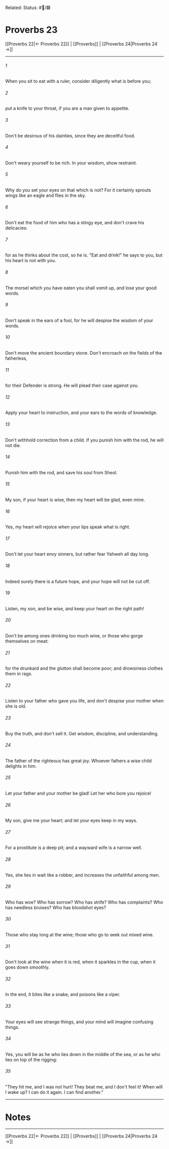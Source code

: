 Related:
Status: #📖/🟥
# Proverbs 23

[[Proverbs 22|← Proverbs 22]] | [[Proverbs]] | [[Proverbs 24|Proverbs 24 →]]
***



###### 1 
When you sit to eat with a ruler, consider diligently what is before you; 

###### 2 
put a knife to your throat, if you are a man given to appetite. 

###### 3 
Don't be desirous of his dainties, since they are deceitful food. 

###### 4 
Don't weary yourself to be rich. In your wisdom, show restraint. 

###### 5 
Why do you set your eyes on that which is not? For it certainly sprouts wings like an eagle and flies in the sky. 

###### 6 
Don't eat the food of him who has a stingy eye, and don't crave his delicacies: 

###### 7 
for as he thinks about the cost, so he is. "Eat and drink!" he says to you, but his heart is not with you. 

###### 8 
The morsel which you have eaten you shall vomit up, and lose your good words. 

###### 9 
Don't speak in the ears of a fool, for he will despise the wisdom of your words. 

###### 10 
Don't move the ancient boundary stone. Don't encroach on the fields of the fatherless, 

###### 11 
for their Defender is strong. He will plead their case against you. 

###### 12 
Apply your heart to instruction, and your ears to the words of knowledge. 

###### 13 
Don't withhold correction from a child. If you punish him with the rod, he will not die. 

###### 14 
Punish him with the rod, and save his soul from Sheol. 

###### 15 
My son, if your heart is wise, then my heart will be glad, even mine. 

###### 16 
Yes, my heart will rejoice when your lips speak what is right. 

###### 17 
Don't let your heart envy sinners, but rather fear Yahweh all day long. 

###### 18 
Indeed surely there is a future hope, and your hope will not be cut off. 

###### 19 
Listen, my son, and be wise, and keep your heart on the right path! 

###### 20 
Don't be among ones drinking too much wine, or those who gorge themselves on meat: 

###### 21 
for the drunkard and the glutton shall become poor; and drowsiness clothes them in rags. 

###### 22 
Listen to your father who gave you life, and don't despise your mother when she is old. 

###### 23 
Buy the truth, and don't sell it. Get wisdom, discipline, and understanding. 

###### 24 
The father of the righteous has great joy. Whoever fathers a wise child delights in him. 

###### 25 
Let your father and your mother be glad! Let her who bore you rejoice! 

###### 26 
My son, give me your heart; and let your eyes keep in my ways. 

###### 27 
For a prostitute is a deep pit; and a wayward wife is a narrow well. 

###### 28 
Yes, she lies in wait like a robber, and increases the unfaithful among men. 

###### 29 
Who has woe? Who has sorrow? Who has strife? Who has complaints? Who has needless bruises? Who has bloodshot eyes? 

###### 30 
Those who stay long at the wine; those who go to seek out mixed wine. 

###### 31 
Don't look at the wine when it is red, when it sparkles in the cup, when it goes down smoothly. 

###### 32 
In the end, it bites like a snake, and poisons like a viper. 

###### 33 
Your eyes will see strange things, and your mind will imagine confusing things. 

###### 34 
Yes, you will be as he who lies down in the middle of the sea, or as he who lies on top of the rigging: 

###### 35 
"They hit me, and I was not hurt! They beat me, and I don't feel it! When will I wake up? I can do it again. I can find another."

---
# Notes


***
[[Proverbs 22|← Proverbs 22]] | [[Proverbs]] | [[Proverbs 24|Proverbs 24 →]]
